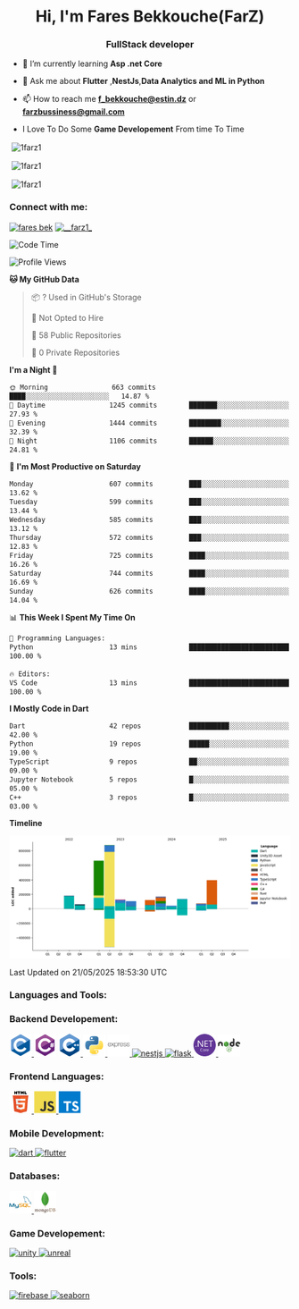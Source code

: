 <h1 align="center">Hi, I'm Fares Bekkouche(FarZ)</h1>
<h3 align="center"> FullStack developer </h3>

- 🌱 I’m currently learning **Asp .net Core**

- 💬 Ask me about **Flutter** ,**NestJs**,**Data Analytics and ML in  Python**

- 📫 How to reach me **<f_bekkouche@estin.dz>** or **<farzbussiness@gmail.com>**

-  I Love To Do Some **Game Developement** From time To Time 
<p>&nbsp;<img align="center" src="https://github-readme-stats.vercel.app/api/top-langs/?username=1FarZ1&layout=compact&count_private=true&theme=dark&hide=c%2b%2b,Cmake,ShaderLab,Makefile,Mathematica,HLSL,rOFF,SWIFT,Unity3D%20Asset&langs_count=10" alt="1farz1" /></p>

<p>&nbsp;<img align="center" src="https://github-readme-stats.vercel.app/api?username=1FarZ1&theme=dracula&show_icons=true&count_private=true&include_all_commits=true" alt="1farz1" /></p>
<p>&nbsp;<img align="center" src="https://streak-stats.demolab.com/?user=1FarZ1&theme=highcontrast" alt="1farz1" /></p>
<h3 align="left">Connect with me:</h3>
<p align="left">
<a href="https://fb.com/fares bek" target="blank"><img align="center" src="https://raw.githubusercontent.com/rahuldkjain/github-profile-readme-generator/master/src/images/icons/Social/facebook.svg" alt="fares bek" height="30" width="40" /></a>
<a href="https://instagram.com/__farz1_" target="blank"><img align="center" src="https://raw.githubusercontent.com/rahuldkjain/github-profile-readme-generator/master/src/images/icons/Social/instagram.svg" alt="__farz1_" height="30" width="40" /></a>
</p>

<!--START_SECTION:waka-->
![Code Time](http://img.shields.io/badge/Code%20Time-755%20hrs%2030%20mins-blue)

![Profile Views](http://img.shields.io/badge/Profile%20Views-7-blue)

**🐱 My GitHub Data** 

> 📦 ? Used in GitHub's Storage 
 > 
> 🚫 Not Opted to Hire
 > 
> 📜 58 Public Repositories 
 > 
> 🔑 0 Private Repositories 
 > 
**I'm a Night 🦉** 

```text
🌞 Morning                663 commits         ████░░░░░░░░░░░░░░░░░░░░░   14.87 % 
🌆 Daytime                1245 commits        ███████░░░░░░░░░░░░░░░░░░   27.93 % 
🌃 Evening                1444 commits        ████████░░░░░░░░░░░░░░░░░   32.39 % 
🌙 Night                  1106 commits        ██████░░░░░░░░░░░░░░░░░░░   24.81 % 
```
📅 **I'm Most Productive on Saturday** 

```text
Monday                   607 commits         ███░░░░░░░░░░░░░░░░░░░░░░   13.62 % 
Tuesday                  599 commits         ███░░░░░░░░░░░░░░░░░░░░░░   13.44 % 
Wednesday                585 commits         ███░░░░░░░░░░░░░░░░░░░░░░   13.12 % 
Thursday                 572 commits         ███░░░░░░░░░░░░░░░░░░░░░░   12.83 % 
Friday                   725 commits         ████░░░░░░░░░░░░░░░░░░░░░   16.26 % 
Saturday                 744 commits         ████░░░░░░░░░░░░░░░░░░░░░   16.69 % 
Sunday                   626 commits         ████░░░░░░░░░░░░░░░░░░░░░   14.04 % 
```


📊 **This Week I Spent My Time On** 

```text
💬 Programming Languages: 
Python                   13 mins             █████████████████████████   100.00 % 

🔥 Editors: 
VS Code                  13 mins             █████████████████████████   100.00 % 
```

**I Mostly Code in Dart** 

```text
Dart                     42 repos            ██████████░░░░░░░░░░░░░░░   42.00 % 
Python                   19 repos            █████░░░░░░░░░░░░░░░░░░░░   19.00 % 
TypeScript               9 repos             ██░░░░░░░░░░░░░░░░░░░░░░░   09.00 % 
Jupyter Notebook         5 repos             █░░░░░░░░░░░░░░░░░░░░░░░░   05.00 % 
C++                      3 repos             █░░░░░░░░░░░░░░░░░░░░░░░░   03.00 % 
```



**Timeline**

![Lines of Code chart](https://raw.githubusercontent.com/1FarZ1/1FarZ1/main/assets/bar_graph.png)


 Last Updated on 21/05/2025 18:53:30 UTC
<!--END_SECTION:waka-->

<h3 align="left">Languages and Tools:</h3>
<p align="left">
 <h3 align="left">Backend Developement:</h3>
<p align="left">
<a href="https://www.cprogramming.com/" target="_blank" rel="noreferrer">  <img src="https://raw.githubusercontent.com/devicons/devicon/master/icons/c/c-original.svg" alt="c" width="40" height="40"/> </a>
<a><img src="https://raw.githubusercontent.com/devicons/devicon/master/icons/csharp/csharp-original.svg" alt="csharp" width="40" height="40"/> </a>
<a href="https://www.w3schools.com/cpp/" target="_blank" rel="noreferrer"> <img src="https://raw.githubusercontent.com/devicons/devicon/master/icons/cplusplus/cplusplus-original.svg" alt="cplusplus" width="40" height="40"/> </a>
<a href="https://www.python.org" target="_blank" rel="noreferrer"> <img src="https://raw.githubusercontent.com/devicons/devicon/master/icons/python/python-original.svg" alt="python" width="40" height="40"/> </a>
<a href="https://expressjs.com" target="_blank" rel="noreferrr"> <img src="https://raw.githubusercontent.com/devicons/devicon/master/icons/express/express-original-wordmark.svg" alt="express" width="40" height="40"/> </a>
<a href="https://nestjs.com/" target="_blank" rel="noreferrer"> <img src="https://www.vectorlogo.zone/logos/nestjs/nestjs-icon.svg" alt="nestjs" width="40" height="40"/> </a>
<a href="https://flask.palletsprojects.com/" target="_blank" rel="noreferrer"> <img src="https://www.vectorlogo.zone/logos/pocoo_flask/pocoo_flask-icon.svg" alt="flask" width="40" height="40"/> </a>
<a href="https://dotnet.microsoft.com/apps/aspnet" target="_blank" rel="noreferrer"> <img src="https://raw.githubusercontent.com/devicons/devicon/master/icons/dotnetcore/dotnetcore-original.svg" alt="dotnetcore" width="40" height="40"/> </a>
<a href="https://nodejs.org" target="_blank" rel="noreferrer"> <img src="https://raw.githubusercontent.com/devicons/devicon/master/icons/nodejs/nodejs-original-wordmark.svg" alt="nodejs" width="40" height="40"/> </a>
</p>

<h3 align="left">Frontend Languages:</h3>
<p align="left">
<a href="https://www.w3.org/html/" target="_blank" rel="noreferrer"> <img src="https://raw.githubusercontent.com/devicons/devicon/master/icons/html5/html5-original-wordmark.svg" alt="html5" width="40" height="40"/> </a>
<a href="https://developer.mozilla.org/en-US/docs/Web/JavaScript" target="_blank" rel="noreferrer"> <img src="https://raw.githubusercontent.com/devicons/devicon/master/icons/javascript/javascript-original.svg" alt="javascript" width="40" height="40"/> </a>
<a href="https://www.typescriptlang.org/" target="_blank" rel="noreferrer"> <img src="https://raw.githubusercontent.com/devicons/devicon/master/icons/typescript/typescript-original.svg" alt="typescript" width="40" height="40"/> </a>
</p>

<h3 align="left">Mobile Development:</h3>
<p align="left">
<a href="https://dart.dev" target="_blank" rel="noreferrer"> <img src="https://www.vectorlogo.zone/logos/dartlang/dartlang-icon.svg" alt="dart" width="40" height="40"/> </a>
<a href="https://flutter.dev" target="_blank" rel="noreferrer"> <img src="https://www.vectorlogo.zone/logos/flutterio/flutterio-icon.svg" alt="flutter" width="40" height="40"/> </a>
</p>

<h3 align="left">Databases:</h3>
<p align="left">
<a href="https://www.mysql.com/" target="_blank" rel="noreferrer"> <img src="https://raw.githubusercontent.com/devicons/devicon/master/icons/mysql/mysql-original-wordmark.svg" alt="mysql" width="40" height="40"/> </a>
<a href="https://www.mongodb.com/" target="_blank" rel="noreferrer"> <img src="https://raw.githubusercontent.com/devicons/devicon/master/icons/mongodb/mongodb-original-wordmark.svg" alt="mongodb" width="40" height="40"/> </a>
</p>

<h3 align="left">Game Developement:</h3>
<p align="left">
<a href="https://unity.com/" target="_blank" rel="noreferrer"> <img src="https://www.vectorlogo.zone/logos/unity3d/unity3d-icon.svg" alt="unity" style=
"background-color:white"width="40" height="40"/> </a>
<a href="https://unrealengine.com/" target="_blank" rel="noreferrer"> <img src="https://raw.githubusercontent.com/kenangundogan/fontisto/036b7eca71aab1bef8e6a0518f7329f13ed62f6b/icons/svg/brand/unreal-engine.svg" alt="unreal" width="40" height="40"/> </a>

<h3 align="left">Tools:</h3>
<p align="left">
<a href="https://firebase.google.com/" target="_blank" rel="noreferrer"> <img src="https://www.vectorlogo.zone/logos/firebase/firebase-icon.svg" alt="firebase" width="40" height="40"/> </a>
<a href="https://seaborn.pydata.org/" target="_blank" rel="noreferrer"> <img src="https://seaborn.pydata.org/_images/logo-mark-lightbg.svg" alt="seaborn" width="40" height="40"/> </a>
</p>
  
</p>
